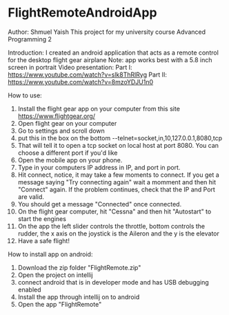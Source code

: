 # FlightRemoteAndroidApp
Author: Shmuel Yaish
This project for my university course Advanced Programming 2

Introduction: I created an android application that acts as a remote control for the desktop flight gear airplane
Note: app works best with a 5.8 inch screen in portrait
Video presentation: 
Part I: https://www.youtube.com/watch?v=slk8ThRlRyg
Part II: https://www.youtube.com/watch?v=8mzoYDJU1n0

How to use:
1) Install the flight gear app on your computer from this site https://www.flightgear.org/
2) Open flight gear on your computer
3) Go to settings and scroll down
4) put this in the box on the bottom     --telnet=socket,in,10,127.0.0.1,8080,tcp
5) That will tell it to open a tcp socket on local host at port 8080. You can choose a different port if you'd like
6) Open the mobile app on your phone.
7) Type in your computers IP address in IP, and port in port.
8) Hit connect, notice, it may take a few moments to connect. If you get a message saying "Try connecting again" wait a momment and then hit "Connect" again. If the problem continues, check that the IP and Port are valid.
9) You should get a message "Connected" once connected.
10) On the flight gear computer, hit "Cessna" and then hit "Autostart" to start the engines
11) On the app the left slider controls the throttle, bottom controls the rudder, the x axis on the joystick is the Aileron and the y is the elevator
12) Have a safe flight!

How to install app on android:
1) Download the zip folder "FlightRemote.zip"
2) Open the project on intellij
3) connect android that is in developer mode and has USB debugging enabled
4) Install the app through intellij on to android
5) Open the app "FlightRemote"
